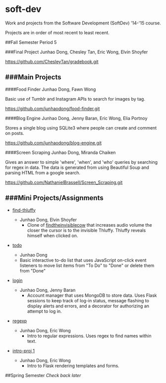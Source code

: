 soft-dev
=====
Work and projects from the Software Development (SoftDev) '14-'15 course.

Projects are in order of most recent to least recent.

##Fall Semester
Period 5


###Final Project
Junhao Dong, Chesley Tan, Eric Wong, Elvin Shoyfer

<description>

https://github.com/ChesleyTan/gradebook.git

###Main Projects
------------

####Food Finder
Junhao Dong, Fawn Wong

Basic use of Tumblr and Instagram APIs to search for images by tag.

https://github.com/junhaodong/food-finder.git

####Blog Engine
Junhao Dong, Jenny Baran, Eric Wong, Elia Portnoy

Stores a single blog using SQLite3 where people can create and comment on posts.

https://github.com/junhaodong/blog-engine.git

####Screen Scraping
Junhao Dong, Miranda Chaiken

Gives an answer to simple 'where', 'when', and 'who' queries by searching for regex in data. The data is generated from using Beautiful Soup and parsing HTML from a google search.

https://github.com/NathanielBrassell/Screen_Scraping.git


###Mini Projects/Assignments
------------

- [find-thluffy](https://github.com/junhaodong/soft-dev/tree/master/find-thluffy)
	- Junhao Dong, Elvin Shoyfer
		- Clone of [findtheinvisiblecow](findtheinvisiblecow.com) that increases audio volume the closer the cursor is to the invisible Thluffy. Thluffy reveals himself when clicked on.

- [todo](https://github.com/junhaodong/soft-dev/tree/master/todo)
	- Junhao Dong
    - Basic interactive to-do list that uses JavaScript on-click event listeners to move list items from "To Do" to "Done" or delete them from "Done"

- [login](https://github.com/junhaodong/soft-dev/tree/master/login)
  - Junhao Dong, Jenny Baran
    - Account manager that uses MongoDB to store data. Uses Flask sessions to keep track of log-in status, message flashing to display alerts and errors, and a decorator for authorizing an attempt to log in.
    
- [regexp](https://github.com/junhaodong/soft-dev/tree/master/regexp)
  - Junhao Dong, Eric Wong
    - Intro to regular expressions. Uses regex to find names within text.
    
- [intro-proj 1](https://github.com/junhaodong/soft-dev/tree/master/intro-proj-1)
  - Junhao Dong, Eric Wong
    - Intro to Flask rendering templates and forms.


##Spring Semester
_Check back later_
